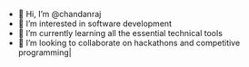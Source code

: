 - 👋 Hi, I’m @chandanraj
- 👀 I’m interested in software development
- 🌱 I’m currently learning all the essential technical tools 
- 💞️ I’m looking to collaborate on hackathons and competitive programming|

<!---
Daringdeveloper2001/Daringdeveloper2001 is a ✨ special ✨ repository because its `README.md` (this file) appears on your GitHub profile.
You can click the Preview link to take a look at your changes.
--->
